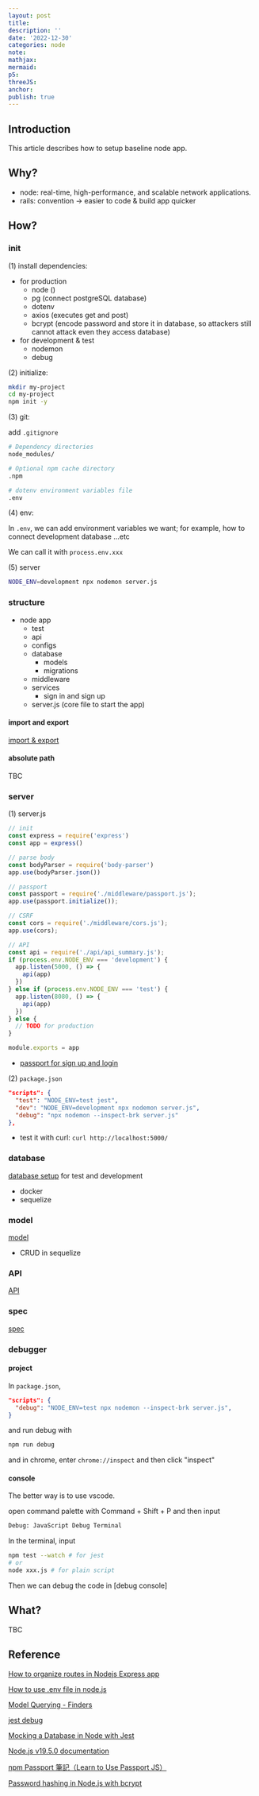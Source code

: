 ```yaml
---
layout: post
title:
description: ''
date: '2022-12-30'
categories: node
note:
mathjax:
mermaid:
p5:
threeJS:
anchor:
publish: true
---
```


## Introduction

This article describes how to setup baseline node app.

## Why?

* node: real-time, high-performance, and scalable network applications.
* rails: convention -> easier to code & build app quicker

## How?

### init

(1) install dependencies:

* for production
  * node ()
  * pg (connect postgreSQL database)
  * dotenv
  * axios (executes get and post)
  * bcrypt (encode password and store it in database, so attackers still cannot attack even they access database)
* for development & test
  * nodemon
  * debug

(2) initialize:

```bash
mkdir my-project
cd my-project
npm init -y
```

(3) git:

add `.gitignore`

```bash
# Dependency directories
node_modules/

# Optional npm cache directory
.npm

# dotenv environment variables file
.env
```

(4) env:

In `.env`, we can add environment variables we want; for example, how to connect development database ...etc

We can call it with `process.env.xxx`

(5) server

```bash
NODE_ENV=development npx nodemon server.js
```

### structure

* node app
  * test
  * api
  * configs
  * database
    * models
    * migrations
  * middleware
  * services
    * sign in and sign up
  * server.js (core file to start the app)

#### import and export

[import & export]({{site.baseurl}}/javascript/2022/12/12/overview.html#import-and-export)

#### absolute path

TBC

### server

(1) server.js

```js
// init
const express = require('express')
const app = express()

// parse body
const bodyParser = require('body-parser')
app.use(bodyParser.json())

// passport
const passport = require('./middleware/passport.js');
app.use(passport.initialize());

// CSRF
const cors = require('./middleware/cors.js');
app.use(cors);

// API
const api = require('./api/api_summary.js');
if (process.env.NODE_ENV === 'development') {
  app.listen(5000, () => {
    api(app)
  })
} else if (process.env.NODE_ENV === 'test') {
  app.listen(8080, () => {
    api(app)
  })
} else {
  // TODO for production
}

module.exports = app
```

* [passport for sign up and login]({{site.baseurl}}/node/2022/12/31/sign-up-and-login.html)

(2) `package.json`

```JSON
"scripts": {
  "test": "NODE_ENV=test jest",
  "dev": "NODE_ENV=development npx nodemon server.js",
  "debug": "npx nodemon --inspect-brk server.js"
},
```

* test it with curl: `curl http://localhost:5000/`

### database

[database setup]({{site.baseurl}}/node/2022/12/30/database.html) for test and development

* docker
* sequelize

### model

[model]({{site.baseurl}}/node/2022/01/20/model.html)

* CRUD in sequelize

### API

[API]({{site.baseurl}}/node/2022/01/26/api.html)

### spec

[spec]({{site.baseurl}}/node/2023/01/20/spec.html)

### debugger

#### project

In `package.json`,

```JSON
"scripts": {
  "debug": "NODE_ENV=test npx nodemon --inspect-brk server.js",
}
```

and run debug with

```bash
npm run debug
```

and in chrome, enter `chrome://inspect` and then click "inspect"

#### console

The better way is to use vscode.

open command palette with Command + Shift + P and then input

```bash
Debug: JavaScript Debug Terminal
```

In the terminal, input

```bash
npm test --watch # for jest
# or
node xxx.js # for plain script
```

Then we can debug the code in [debug console]

## What?

TBC

## Reference

[How to organize routes in Nodejs Express app](https://stackoverflow.com/questions/59681974/how-to-organize-routes-in-nodejs-express-app)

[How to use .env file in node.js](https://dev.to/dallington256/how-to-use-env-file-in-nodejs-578h)

[Model Querying - Finders](https://sequelize.org/docs/v6/core-concepts/model-querying-finders/)

[jest debug](https://jestjs.io/docs/troubleshooting)

[Mocking a Database in Node with Jest](https://www.youtube.com/watch?v=IDjF6-s1hGk)

[Node.js v19.5.0 documentation](https://nodejs.org/api/http.html)

[npm Passport 筆記（Learn to Use Passport JS）](https://pjchender.dev/npm/npm-passport/)

[Password hashing in Node.js with bcrypt](https://blog.logrocket.com/password-hashing-node-js-bcrypt/)

